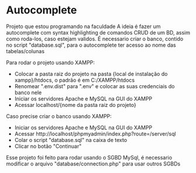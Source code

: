 # Autocomplete

Projeto que estou programando na faculdade
A ideia é fazer um autocomplete com syntax highlighting de comandos CRUD de um BD, assim como roda-los, caso estejam validos.
É necessario criar o banco, contido no script "database.sql", para o autocomplete ter acesso ao nome das tabelas/colunas

Para rodar o projeto usando XAMPP:

-   Colocar a pasta raiz do projeto na pasta {local de instalação do xampp}/htdocs, o padrão é em C:/XAMPP/htdocs
-   Renomear ".env.dist" para ".env" e colocar as suas credenciais do banco nele
-   Iniciar os servidores Apache e MySQL na GUI do XAMPP
-   Acessar localhost/{nome da pasta raiz do projeto}

Caso precise criar o banco usando XAMPP:

-   Iniciar os servidores Apache e MySQL na GUI do XAMPP
-   Acessar http://localhost/phpmyadmin/index.php?route=/server/sql
-   Colar o script "database.sql" na caixa de texto
-   Clicar no botão "Continuar"

Esse projeto foi feito para rodar usando o SGBD MySql, é necessario modificar o arquivo "database/connection.php" para usar outros SGBDs
